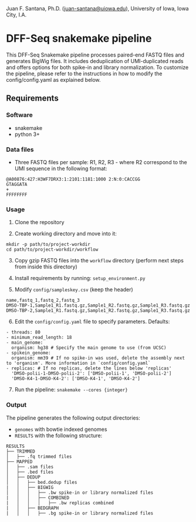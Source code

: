 Juan F. Santana, Ph.D. (juan-santana@uiowa.edu), University of Iowa, Iowa City, I.A.

# DFF-Seq snakemake pipeline

This DFF-Seq Snakemake pipeline processes paired-end FASTQ files and generates BigWig files. It includes deduplication of UMI-duplicated reads and offers options for both spike-in and library normalization. To customize the pipeline, please refer to the instructions in how to modify the config/config.yaml as explained below.

## Requirements

### Software

- snakemake
- python 3+

### Data files

- Three FASTQ files per sample: R1, R2, R3 - where R2 correspond to the UMI sequence in the following format:
```
@A00876:427:H3WF7DRX3:1:2101:1181:1000 2:N:0:CACCGG
GTAGGATA
+
FFFFFFFF
```

### Usage

1. Clone the repository

2. Create working directory and move into it: 
```
mkdir -p path/to/project-workdir
cd path/to/project-workdir/workflow
```

3. Copy gzip FASTQ files into the `workflow` directory (perform next steps from inside this directory)

4. Install requirements by running: `setup_environment.py`

5. Modify `config/sampleskey.csv` (keep the header)

```
name,fastq_1,fastq_2,fastq_3
DMSO-TBP-1,Sample1_R1.fastq.gz,Sample1_R2.fastq.gz,Sample1_R3.fastq.gz
DMSO-TBP-2,Sample1_R1.fastq.gz,Sample1_R2.fastq.gz,Sample1_R3.fastq.gz
```

6. Edit the `config/config.yaml` file to specify parameters. Defaults:
```
- threads: 80
- minimum_read_length: 18
- main_genome:
  organism: hg38 # Specify the main genome to use (from UCSC)
- spikein_genome:
  organism: mm39 # If no spike-in was used, delete the assembly next to 'organism'. More information in `config/config.yaml`
- replicas: # If no replicas, delete the lines below 'replicas'
  'DMSO-polii-1-DMSO-polii-2': ['DMSO-polii-1', 'DMSO-polii-2']
  'DMSO-K4-1-DMSO-K4-2': ['DMSO-K4-1', 'DMSO-K4-2']
```

7. Run the pipeline: `snakemake --cores {integer}`

### Output

The pipeline generates the following output directories:

- `genomes` with bowtie indexed genomes
- `RESULTS` with the following structure:

```
RESULTS
├── TRIMMED
│   ├── .fq trimmed files
├── MAPPED
│   ├── .sam files
│   ├── .bed files
│   ├── DEDUP
│   │   ├── bed.dedup files
|   │   ├── BIGWIG
│   │   │   ├── .bw spike-in or library normalized files
|   │   │   ├── COMBINED
|   │   │   │   ├── .bw replicas combined
|   │   ├── BEDGRAPH
|   │   │   ├── .bg spike-in or library normalized files
```
